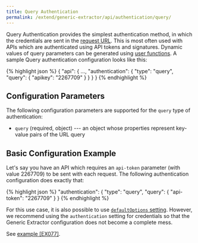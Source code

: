 ```yaml
---
title: Query Authentication
permalink: /extend/generic-extractor/api/authentication/query/
---
```


Query Authentication provides the simplest authentication method, in which
the credentials are sent in the [request URL](/extend/generic-extractor/tutorial/rest#url).
This is most often used with APIs which are authenticated using API tokens and
signatures. Dynamic values of query parameters can be generated using 
[user functions](/extend/generic-extractor/functions/). A sample Query authentication configuration looks like this:

{% highlight json %}
{
    "api": {
        ...,
        "authentication": {
            "type": "query",
            "query": {
                "apikey": "2267709"
            }
        }
    }
}
{% endhighlight %}

## Configuration Parameters
The following configuration parameters are supported for the `query` type of authentication:

- `query` (required, object) --- an object whose properties represent key-value pairs of the URL query

## Basic Configuration Example
Let's say you have an API which requires an `api-token` parameter (with value 2267709) to be sent with
each request. The following authentication configuration does exactly that:

{% highlight json %}
"authentication": {
    "type": "query",
    "query": {
        "api-token": "2267709"
    }
}
{% endhighlight %}

For this use case, it is also possible to use [`defaultOptions` setting](/extend/generic-extractor/api/#default-parameters).
However, we recommend using the `authentication` setting for credentials so that the Generic Extractor
configuration does not become a complete mess.

See [example [EX077]](https://github.com/keboola/generic-extractor/tree/master/doc/examples/077-query-auth).
